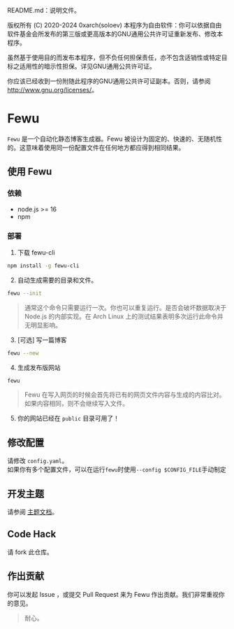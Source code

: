 README.md：说明文件。  

版权所有 (C) 2020-2024 0xarch(soloev) 
本程序为自由软件：你可以依据自由软件基金会所发布的第三版或更高版本的GNU通用公共许可证重新发布、修改本程序。

虽然基于使用目的而发布本程序，但不负任何担保责任，亦不包含适销性或特定目标之适用性的暗示性担保。详见GNU通用公共许可证。

你应该已经收到一份附随此程序的GNU通用公共许可证副本。否则，请参阅 <http://www.gnu.org/licenses/>。

# Fewu

`Fewu` 是一个自动化静态博客生成器。Fewu 被设计为固定的、快速的、无随机性的。这意味着使用同一份配置文件在任何地方都应得到相同结果。

## 使用 Fewu

### 依赖
* node.js >= 16
* npm

### 部署

1. 下载 fewu-cli
```sh
npm install -g fewu-cli
```

2. 自动生成需要的目录和文件。
```sh
fewu --init
```
> 通常这个命令只需要运行一次。你也可以重复运行。是否会破坏数据取决于 Node.js 的内部实现。在 Arch Linux 上的测试结果表明多次运行此命令并无明显影响。

3. [可选] 写一篇博客
```sh
fewu --new
```

4. 生成发布版网站
```sh
fewu
```
> Fewu 在写入网页的时候会首先将已有的网页文件内容与生成的内容比对。如果内容相同，则不会继续写入文件。

5. 你的网站已经在 `public` 目录可用了！

## 修改配置
请修改 `config.yaml`。  
如果你有多个配置文件，可以在运行`fewu`时使用`--config $CONFIG_FILE`手动制定

## 开发主题

请参阅 [主题文档](/_doc/Theme.md)。

## Code Hack

请 fork 此仓库。

## 作出贡献

你可以发起 Issue ，或提交 Pull Request 来为 Fewu 作出贡献。我们非常重视你的意见。
> 耐心。